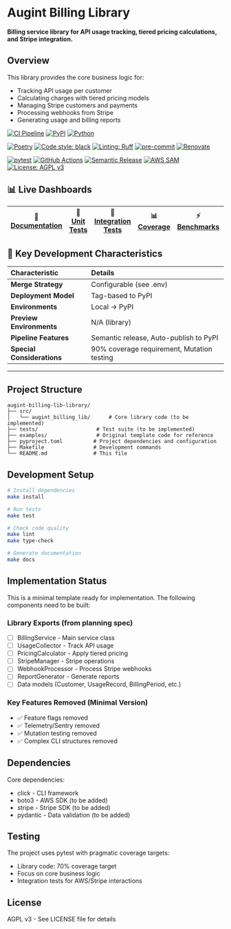 # Augint Billing Library

**Billing service library for API usage tracking, tiered pricing calculations, and Stripe integration.**

## Overview

This library provides the core business logic for:
- Tracking API usage per customer
- Calculating charges with tiered pricing models  
- Managing Stripe customers and payments
- Processing webhooks from Stripe
- Generating usage and billing reports


[![CI Pipeline](https://github.com/svange/augint-billing-lib/actions/workflows/pipeline.yaml/badge.svg?branch=main)](https://github.com/svange/augint-billing-lib/actions/workflows/pipeline.yaml)
[![PyPI](https://img.shields.io/pypi/v/augint-billing-lib?style=flat-square)](https://pypi.org/project/augint-billing-lib/)
[![Python](https://img.shields.io/badge/python-3.9+-blue.svg?style=flat-square)](https://www.python.org/downloads/)

[![Poetry](https://img.shields.io/badge/dependency%20manager-poetry-blue?style=flat-square)](https://python-poetry.org/)
[![Code style: black](https://img.shields.io/badge/code%20style-black-000000.svg?style=flat-square)](https://github.com/psf/black)
[![Linting: Ruff](https://img.shields.io/endpoint?url=https://raw.githubusercontent.com/astral-sh/ruff/main/assets/badge/v2.json&style=flat-square)](https://github.com/astral-sh/ruff)
[![pre-commit](https://img.shields.io/badge/pre--commit-enabled-brightgreen?style=flat-square&logo=pre-commit)](https://github.com/pre-commit/pre-commit)
[![Renovate](https://img.shields.io/badge/renovate-enabled-blue?style=flat-square&logo=renovatebot)](https://renovatebot.com)

[![pytest](https://img.shields.io/badge/testing-pytest-green?style=flat-square&logo=pytest)](https://pytest.org/)
[![GitHub Actions](https://img.shields.io/badge/CI-GitHub%20Actions-blue?style=flat-square&logo=github-actions)](https://github.com/features/actions)
[![Semantic Release](https://img.shields.io/badge/release-semantic--release-e10079?style=flat-square&logo=semantic-release)](https://github.com/semantic-release/semantic-release)
[![AWS SAM](https://img.shields.io/badge/Infrastructure-AWS%20SAM-orange?style=flat-square&logo=amazon-aws)](https://aws.amazon.com/serverless/sam/)
[![License: AGPL v3](https://img.shields.io/badge/License-AGPL%20v3-blue.svg?style=flat-square)](https://www.gnu.org/licenses/agpl-3.0)


## 📊 Live Dashboards

| 📖 **[Documentation](https://svange.github.io/augint-billing-lib)** | 🧪 **[Unit Tests](https://svange.github.io/augint-billing-lib/unit-test-report.html)** | 🔬 **[Integration Tests](https://svange.github.io/augint-billing-lib/integration-test-report.html)** | 📊 **[Coverage](https://svange.github.io/augint-billing-lib/htmlcov/index.html)** | ⚡ **[Benchmarks](https://svange.github.io/augint-billing-lib/benchmark-report.html)** | 🔒 **[Security](https://svange.github.io/augint-billing-lib/security-reports.html)** | ⚖️ **[Compliance](https://svange.github.io/augint-billing-lib/license-compatibility.html)** |
|:-:|:-:|:-:|:-:|:-:|:-:|:-:|


## 🔑 Key Development Characteristics

| Characteristic | Details |
|:--------------|:--------|
| **Merge Strategy** | Configurable (see .env) |
| **Deployment Model** | Tag-based to PyPI |
| **Environments** | Local → PyPI |
| **Preview Environments** | N/A (library) |
| **Pipeline Features** | Semantic release, Auto-publish to PyPI |
| **Special Considerations** | 90% coverage requirement, Mutation testing |

---




## Project Structure

```
augint-billing-lib-library/
├── src/
│   └── augint_billing_lib/      # Core library code (to be implemented)
├── tests/                   # Test suite (to be implemented)
├── examples/                # Original template code for reference
├── pyproject.toml          # Project dependencies and configuration
├── Makefile                # Development commands
└── README.md               # This file
```

## Development Setup

```bash
# Install dependencies
make install

# Run tests
make test

# Check code quality
make lint
make type-check

# Generate documentation
make docs
```

## Implementation Status

This is a minimal template ready for implementation. The following components need to be built:

### Library Exports (from planning spec)
- [ ] BillingService - Main service class
- [ ] UsageCollector - Track API usage
- [ ] PricingCalculator - Apply tiered pricing
- [ ] StripeManager - Stripe operations
- [ ] WebhookProcessor - Process Stripe webhooks
- [ ] ReportGenerator - Generate reports
- [ ] Data models (Customer, UsageRecord, BillingPeriod, etc.)

### Key Features Removed (Minimal Version)
- ✅ Feature flags removed
- ✅ Telemetry/Sentry removed
- ✅ Mutation testing removed  
- ✅ Complex CLI structures removed

## Dependencies

Core dependencies:
- click - CLI framework
- boto3 - AWS SDK (to be added)
- stripe - Stripe SDK (to be added)
- pydantic - Data validation (to be added)

## Testing

The project uses pytest with pragmatic coverage targets:
- Library code: 70% coverage target
- Focus on core business logic
- Integration tests for AWS/Stripe interactions

## License

AGPL v3 - See LICENSE file for details
